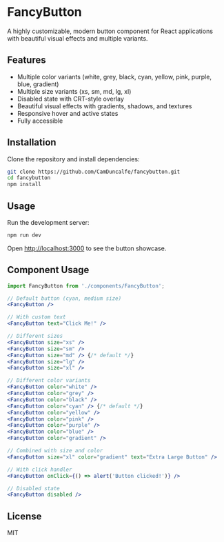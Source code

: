 # FancyButton

A highly customizable, modern button component for React applications with beautiful visual effects and multiple variants.

## Features

- Multiple color variants (white, grey, black, cyan, yellow, pink, purple, blue, gradient)
- Multiple size variants (xs, sm, md, lg, xl)
- Disabled state with CRT-style overlay
- Beautiful visual effects with gradients, shadows, and textures
- Responsive hover and active states
- Fully accessible

## Installation

Clone the repository and install dependencies:

```bash
git clone https://github.com/CamDuncalfe/fancybutton.git
cd fancybutton
npm install
```

## Usage

Run the development server:

```bash
npm run dev
```

Open [http://localhost:3000](http://localhost:3000) to see the button showcase.

## Component Usage

```jsx
import FancyButton from './components/FancyButton';

// Default button (cyan, medium size)
<FancyButton />

// With custom text
<FancyButton text="Click Me!" />

// Different sizes
<FancyButton size="xs" />
<FancyButton size="sm" />
<FancyButton size="md" /> {/* default */}
<FancyButton size="lg" />
<FancyButton size="xl" />

// Different color variants
<FancyButton color="white" />
<FancyButton color="grey" />
<FancyButton color="black" />
<FancyButton color="cyan" /> {/* default */}
<FancyButton color="yellow" />
<FancyButton color="pink" />
<FancyButton color="purple" />
<FancyButton color="blue" />
<FancyButton color="gradient" />

// Combined with size and color
<FancyButton size="xl" color="gradient" text="Extra Large Button" />

// With click handler
<FancyButton onClick={() => alert('Button clicked!')} />

// Disabled state
<FancyButton disabled />
```

## License

MIT 